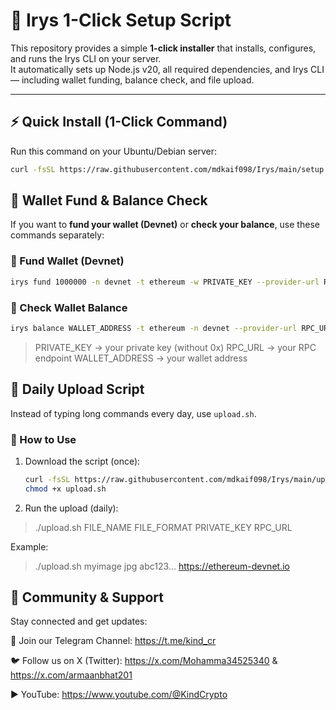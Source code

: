 # 🚀 Irys 1-Click Setup Script

This repository provides a simple **1-click installer** that installs, configures, and runs the Irys CLI on your server.  
It automatically sets up Node.js v20, all required dependencies, and Irys CLI — including wallet funding, balance check, and file upload.  

---

## ⚡ Quick Install (1-Click Command)

Run this command on your Ubuntu/Debian server:

```bash
curl -fsSL https://raw.githubusercontent.com/mdkaif098/Irys/main/setup.sh | bash
```

## 💸 Wallet Fund & Balance Check

If you want to **fund your wallet (Devnet)** or **check your balance**, use these commands separately:

### 🔹 Fund Wallet (Devnet)
```bash
irys fund 1000000 -n devnet -t ethereum -w PRIVATE_KEY --provider-url RPC_URL
```

### 🔹 Check Wallet Balance
```bash
irys balance WALLET_ADDRESS -t ethereum -n devnet --provider-url RPC_URL
```
> PRIVATE_KEY → your private key (without 0x)
> RPC_URL → your RPC endpoint
> WALLET_ADDRESS → your wallet address

## 📂 Daily Upload Script

Instead of typing long commands every day, use `upload.sh`.

### 🔸 How to Use
1. Download the script (once):
   ```bash
   curl -fsSL https://raw.githubusercontent.com/mdkaif098/Irys/main/upload.sh -o upload.sh
   chmod +x upload.sh
   ```
2. Run the upload (daily):
> ./upload.sh FILE_NAME FILE_FORMAT PRIVATE_KEY RPC_URL

Example:
> ./upload.sh myimage jpg abc123... https://ethereum-devnet.io

## 📢 Community & Support

Stay connected and get updates:

💬 Join our Telegram Channel: https://t.me/kind_cr

🐦 Follow us on X (Twitter): https://x.com/Mohamma34525340 & https://x.com/armaanbhat201

▶️ YouTube: https://www.youtube.com/@KindCrypto
